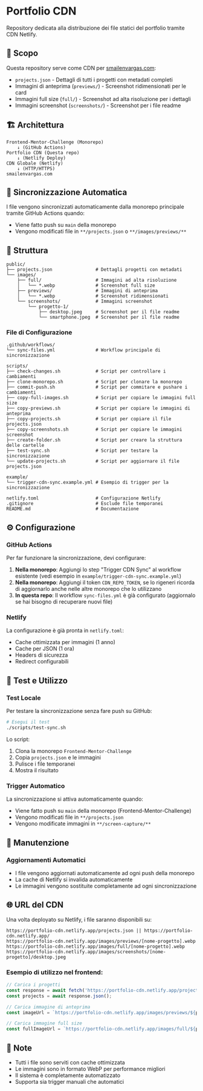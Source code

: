 # Portfolio CDN

Repository dedicata alla distribuzione dei file statici del portfolio tramite CDN Netlify.

## 🎯 Scopo

Questa repository serve come CDN per [smailenvargas.com](https://smailenvargas.com):

- `projects.json` - Dettagli di tutti i progetti con metadati completi
- Immagini di anteprima (`previews/`) - Screenshot ridimensionati per le card
- Immagini full size (`full/`) - Screenshot ad alta risoluzione per i dettagli
- Immagini screenshot (`screenshots/`) - Screenshot per i file readme

## 🏗️ Architettura

```
Frontend-Mentor-Challenge (Monorepo)
    ↓ (GitHub Actions)
Portfolio CDN (Questa repo)
    ↓ (Netlify Deploy)
CDN Globale (Netlify)
    ↓ (HTTP/HTTPS)
smailenvargas.com
```

## 🔄 Sincronizzazione Automatica

I file vengono sincronizzati automaticamente dalla monorepo principale tramite GitHub Actions quando:

- Viene fatto push su `main` della monorepo
- Vengono modificati file in `**/projects.json` o `**/images/previews/**`

## 📁 Struttura

```
public/
├── projects.json                # Dettagli progetti con metadati
└── images/
    ├── full/                    # Immagini ad alta risoluzione
    │   └── *.webp               # Screenshot full size
    ├── previews/                # Immagini di anteprima
    │   └── *.webp               # Screenshot ridimensionati
    └── screenshots/             # Immagini screenshot
        └── progetto-1/
            ├── desktop.jpeg     # Screenshot per il file readme
            └── smartphone.jpeg  # Screenshot per il file readme
```

### File di Configurazione

```
.github/workflows/
└── sync-files.yml               # Workflow principale di sincronizzazione

scripts/
├── check-changes.sh             # Script per controllare i cambiamenti
├── clone-monorepo.sh            # Script per clonare la monorepo
├── commit-push.sh               # Script per commitare e pushare i cambiamenti
├── copy-full-images.sh          # Script per copiare le immagini full size
├── copy-previews.sh             # Script per copiare le immagini di anteprima
├── copy-projects.sh             # Script per copiare il file projects.json
├── copy-screenshots.sh          # Script per copiare le immagini screenshot
├── create-folder.sh             # Script per creare la struttura delle cartelle
├── test-sync.sh                 # Script per testare la sincronizzazione
└── update-projects.sh           # Script per aggiornare il file projects.json

example/
└── trigger-cdn-sync.example.yml # Esempio di trigger per la sincronizzazione

netlify.toml                     # Configurazione Netlify
.gitignore                       # Esclude file temporanei
README.md                        # Documentazione
```

## ⚙️ Configurazione

### GitHub Actions

Per far funzionare la sincronizzazione, devi configurare:

1. **Nella monorepo**: Aggiungi lo step "Trigger CDN Sync" al workflow esistente (vedi esempio in `example/trigger-cdn-sync.example.yml`)
2. **Nella monorepo**: Aggiungi il token `CDN_REPO_TOKEN`, se lo rigeneri ricorda di aggiornarlo anche nelle altre monorepo che lo utilizzano
3. **In questa repo**: Il workflow `sync-files.yml` è già configurato (aggiornalo se hai bisogno di recuperare nuovi file)

### Netlify

La configurazione è già pronta in `netlify.toml`:

- Cache ottimizzata per immagini (1 anno)
- Cache per JSON (1 ora)
- Headers di sicurezza
- Redirect configurabili

## 🧪 Test e Utilizzo

### Test Locale

Per testare la sincronizzazione senza fare push su GitHub:

```bash
# Esegui il test
./scripts/test-sync.sh
```

Lo script:

1. Clona la monorepo `Frontend-Mentor-Challenge`
2. Copia `projects.json` e le immagini
3. Pulisce i file temporanei
4. Mostra il risultato

### Trigger Automatico

La sincronizzazione si attiva automaticamente quando:

- Viene fatto push su `main` della monorepo (Frontend-Mentor-Challenge)
- Vengono modificati file in `**/projects.json`
- Vengono modificate immagini in `**/screen-capture/**`

## 🔧 Manutenzione

### Aggiornamenti Automatici

- I file vengono aggiornati automaticamente ad ogni push della monorepo
- La cache di Netlify si invalida automaticamente
- Le immagini vengono sostituite completamente ad ogni sincronizzazione

## 🌐 URL del CDN

Una volta deployato su Netlify, i file saranno disponibili su:

```
https://portfolio-cdn.netlify.app/projects.json || https://portfolio-cdn.netlify.app/
https://portfolio-cdn.netlify.app/images/previews/[nome-progetto].webp
https://portfolio-cdn.netlify.app/images/full/[nome-progetto].webp
https://portfolio-cdn.netlify.app/images/screenshots/[nome-progetto]/desktop.jpeg
```

### Esempio di utilizzo nel frontend:

```javascript
// Carica i progetti
const response = await fetch('https://portfolio-cdn.netlify.app/projects.json');
const projects = await response.json();

// Carica immagine di anteprima
const imageUrl = `https://portfolio-cdn.netlify.app/images/previews/${project.name}.webp`;

// Carica immagine full size
const fullImageUrl = `https://portfolio-cdn.netlify.app/images/full/${project.name}.webp`;
```

## 📝 Note

- Tutti i file sono serviti con cache ottimizzata
- Le immagini sono in formato WebP per performance migliori
- Il sistema è completamente automatizzato
- Supporta sia trigger manuali che automatici
